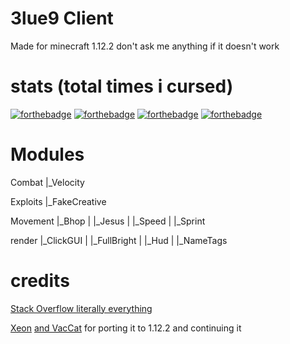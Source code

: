 # 3lue9 Client
Made for minecraft 1.12.2 don't ask me anything if it doesn't work

# stats (total times i cursed)

[![forthebadge](https://forthebadge.com/images/badges/0-percent-optimized.svg)](https://forthebadge.com)
[![forthebadge](https://forthebadge.com/images/badges/contains-cat-gifs.svg)](https://forthebadge.com)
[![forthebadge](https://forthebadge.com/images/badges/ctrl-c-ctrl-v.svg)](https://forthebadge.com)
[![forthebadge](https://forthebadge.com/images/badges/works-on-my-machine.svg)](https://forthebadge.com)

# Modules
Combat
    |_Velocity
    
Exploits
    |_FakeCreative

Movement
    |_Bhop
    |
    |_Jesus
    |
    |_Speed
    |
    |_Sprint

render
    |_ClickGUI
    |
    |_FullBright
    |
    |_Hud
    |
    |_NameTags


# credits

[Stack Overflow literally everything](stackoverflow.com) 

[Xeon](https://github.com/XeonLyfe) [and VacCat](https://youtube.com/vaccat) for porting it to 1.12.2 and continuing it
